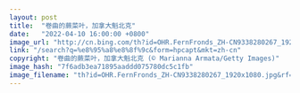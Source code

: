 ```yaml
---
layout: post
title:  "卷曲的蕨菜叶，加拿大魁北克"
date:   "2022-04-10 16:00:00 +0800"
image_url: "http://cn.bing.com/th?id=OHR.FernFronds_ZH-CN9338280267_1920x1080.jpg&rf=LaDigue_1920x1080.jpg&pid=hp"
link: "/search?q=%e8%95%a8%e8%8f%9c&form=hpcapt&mkt=zh-cn"
copyright: "卷曲的蕨菜叶，加拿大魁北克 (© Marianna Armata/Getty Images)"
image_hash: "7f6adb3ea71895aaddd075780dc5c1fb"
image_filename: "th?id=OHR.FernFronds_ZH-CN9338280267_1920x1080.jpg&rf=LaDigue_1920x1080.jpg&pid=hp"
---
```

